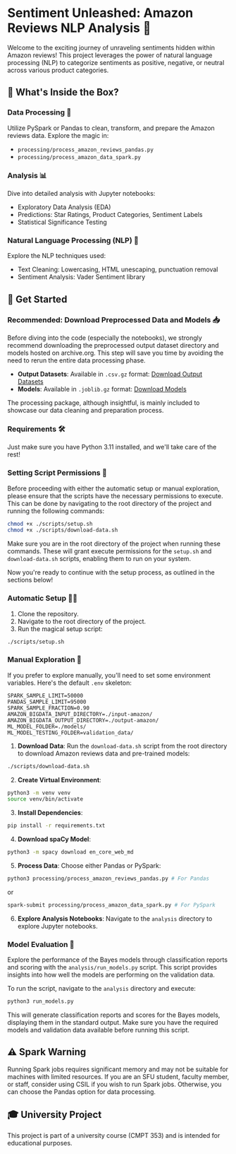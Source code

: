 # Sentiment Unleashed: Amazon Reviews NLP Analysis 🚀

Welcome to the exciting journey of unraveling sentiments hidden within Amazon reviews! This project leverages the power of natural language processing (NLP) to categorize sentiments as positive, negative, or neutral across various product categories.

## 🧰 What's Inside the Box?

### Data Processing 🔄

Utilize PySpark or Pandas to clean, transform, and prepare the Amazon reviews data. Explore the magic in:
- `processing/process_amazon_reviews_pandas.py`
- `processing/process_amazon_data_spark.py`

### Analysis 📊

Dive into detailed analysis with Jupyter notebooks:
- Exploratory Data Analysis (EDA)
- Predictions: Star Ratings, Product Categories, Sentiment Labels
- Statistical Significance Testing

### Natural Language Processing (NLP) 📝

Explore the NLP techniques used:
- Text Cleaning: Lowercasing, HTML unescaping, punctuation removal
- Sentiment Analysis: Vader Sentiment library

## 🚀 Get Started

### Recommended: Download Preprocessed Data and Models 📥

Before diving into the code (especially the notebooks), we strongly recommend downloading the preprocessed output dataset directory and models hosted on archive.org. This step will save you time by avoiding the need to rerun the entire data processing phase.

- **Output Datasets**: Available in `.csv.gz` format: [Download Output Datasets](https://archive.org/download/amazon_reviews_dump)
- **Models**: Available in `.joblib.gz` format: [Download Models](https://archive.org/download/amazon_reviews_dump)

The processing package, although insightful, is mainly included to showcase our data cleaning and preparation process.

### Requirements 🛠️

Just make sure you have Python 3.11 installed, and we'll take care of the rest!

### Setting Script Permissions 🔑

Before proceeding with either the automatic setup or manual exploration, please ensure that the scripts have the necessary permissions to execute. This can be done by navigating to the root directory of the project and running the following commands:

```bash
chmod +x ./scripts/setup.sh
chmod +x ./scripts/download-data.sh
```

Make sure you are in the root directory of the project when running these commands. These will grant execute permissions for the `setup.sh` and `download-data.sh` scripts, enabling them to run on your system.

Now you're ready to continue with the setup process, as outlined in the sections below!

### Automatic Setup 🎩✨

1. Clone the repository.
2. Navigate to the root directory of the project.
3. Run the magical setup script:

```bash
./scripts/setup.sh
```

### Manual Exploration 🧐

If you prefer to explore manually, you'll need to set some environment variables. Here's the default `.env` skeleton:

```env
SPARK_SAMPLE_LIMIT=50000
PANDAS_SAMPLE_LIMIT=95000
SPARK_SAMPLE_FRACTION=0.90
AMAZON_BIGDATA_INPUT_DIRECTORY=./input-amazon/
AMAZON_BIGDATA_OUTPUT_DIRECTORY=./output-amazon/
ML_MODEL_FOLDER=./models/
ML_MODEL_TESTING_FOLDER=validation_data/
```

1. **Download Data**: Run the `download-data.sh` script from the root directory to download Amazon reviews data and pre-trained models:

```bash
./scripts/download-data.sh
```

2. **Create Virtual Environment**:

```bash
python3 -m venv venv
source venv/bin/activate
```

3. **Install Dependencies**:

```bash
pip install -r requirements.txt
```

4. **Download spaCy Model**:

```bash
python3 -m spacy download en_core_web_md
```

5. **Process Data**: Choose either Pandas or PySpark:

```bash
python3 processing/process_amazon_reviews_pandas.py # For Pandas
```
or
```bash
spark-submit processing/process_amazon_data_spark.py # For PySpark
```

6. **Explore Analysis Notebooks**: Navigate to the `analysis` directory to explore Jupyter notebooks.

### Model Evaluation 🧪

Explore the performance of the Bayes models through classification reports and scoring with the `analysis/run_models.py` script. This script provides insights into how well the models are performing on the validation data.

To run the script, navigate to the `analysis` directory and execute:

```bash
python3 run_models.py
```

This will generate classification reports and scores for the Bayes models, displaying them in the standard output. Make sure you have the required models and validation data available before running this script.

## ⚠️ Spark Warning

Running Spark jobs requires significant memory and may not be suitable for machines with limited resources. If you are an SFU student, faculty member, or staff, consider using CSIL if you wish to run Spark jobs. Otherwise, you can choose the Pandas option for data processing.

## 🎓 University Project

This project is part of a university course (CMPT 353) and is intended for educational purposes.

